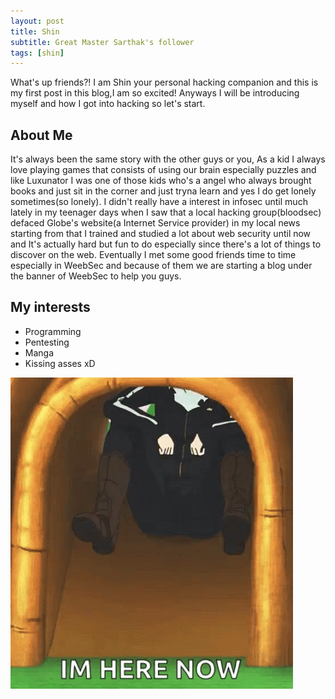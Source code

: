 ```yaml
---
layout: post
title: Shin
subtitle: Great Master Sarthak's follower
tags: [shin]
---
```

What's up friends?! I am Shin your personal hacking companion and this is my first post in this blog,I am so excited! Anyways I will be introducing myself and how I got into hacking so let's start.

## About Me
It's always been the same story with the other guys or you, As a kid I always love playing games that consists of using our brain especially puzzles and like Luxunator I was one of those kids who's a angel who always brought books and just sit in the corner and just tryna learn and yes I do get lonely sometimes(so lonely). I didn't really have a interest in infosec until much lately in my teenager days when I saw  that a local hacking group(bloodsec) defaced Globe's website(a Internet Service provider) in my local news starting from that I trained and studied a lot about web security until now and It's actually hard but fun to do especially since there's a lot of things to discover on the web. Eventually I met some good friends time to time especially in WeebSec and because of them we are starting a blog under the banner of WeebSec to help you guys.

## My interests
- Programming
- Pentesting
- Manga
- Kissing asses xD

![](/img/shin-about.gif)
